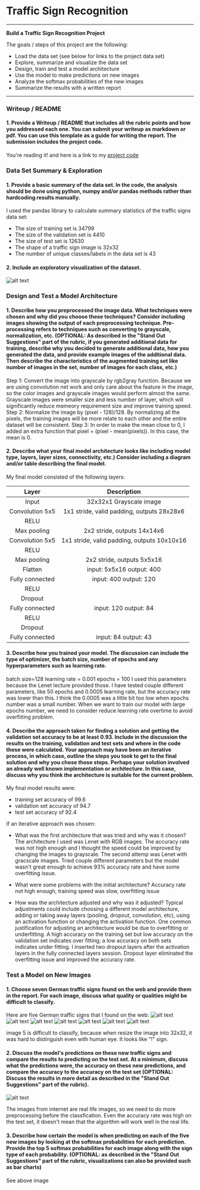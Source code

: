 # **Traffic Sign Recognition** 


---

**Build a Traffic Sign Recognition Project**

The goals / steps of this project are the following:
* Load the data set (see below for links to the project data set)
* Explore, summarize and visualize the data set
* Design, train and test a model architecture
* Use the model to make predictions on new images
* Analyze the softmax probabilities of the new images
* Summarize the results with a written report


[//]: # (Image References)

[image1]: ./internet_images/1.jpg
[image2]: ./internet_images/2.jpg
[image3]: ./internet_images/3.jpg
[image4]: ./internet_images/4.jpg
[image5]: ./internet_images/5.jpg
[image6]: ./internet_images/6.jpg
[image7]: ./internet_images/7.png
[image8]: ./internet_images/result.png
[image9]: ./internet_images/histogram.png

---
### Writeup / README

#### 1. Provide a Writeup / README that includes all the rubric points and how you addressed each one. You can submit your writeup as markdown or pdf. You can use this template as a guide for writing the report. The submission includes the project code.

You're reading it! and here is a link to my [project code](https://github.com/lyj19940105/Udacity-CarND-Traffic-Sign-Classifier/blob/master/Traffic_Sign_Classifier.ipynb)

### Data Set Summary & Exploration

#### 1. Provide a basic summary of the data set. In the code, the analysis should be done using python, numpy and/or pandas methods rather than hardcoding results manually.

I used the pandas library to calculate summary statistics of the traffic
signs data set:

* The size of training set is 34799
* The size of the validation set is 4410
* The size of test set is 12630
* The shape of a traffic sign image is 32x32
* The number of unique classes/labels in the data set is 43

#### 2. Include an exploratory visualization of the dataset.
![alt text][image9]

### Design and Test a Model Architecture

#### 1. Describe how you preprocessed the image data. What techniques were chosen and why did you choose these techniques? Consider including images showing the output of each preprocessing technique. Pre-processing refers to techniques such as converting to grayscale, normalization, etc. (OPTIONAL: As described in the "Stand Out Suggestions" part of the rubric, if you generated additional data for training, describe why you decided to generate additional data, how you generated the data, and provide example images of the additional data. Then describe the characteristics of the augmented training set like number of images in the set, number of images for each class, etc.)

Step 1: Convert the image into grayscale by rgb2gray function. Because we are using convolution net work and only care about the feature in the image, so the color images and grayscale images would perform almost the same. Grayscale images were smaller size and less number of layer, which will significantly reduce memeory requirement size and improve training speed.
Step 2: Normalize the image by (pixel - 128)/128. By normalizing all the pixels, the training images will be more relate to each other and the entire dataset will be consistent.
Step 3: In order to make the mean close to 0, I added an extra function that pixel = (pixel - mean(pixels)). In this case, the mean is 0.

#### 2. Describe what your final model architecture looks like including model type, layers, layer sizes, connectivity, etc.) Consider including a diagram and/or table describing the final model.

My final model consisted of the following layers:

| Layer         		|     Description	        					| 
|:---------------------:|:---------------------------------------------:| 
| Input         		| 32x32x1 Grayscale image   							| 
| Convolution 5x5     	| 1x1 stride, valid padding, outputs 28x28x6 	|
| RELU					|												|
| Max pooling	      	| 2x2 stride,  outputs 14x14x6 				|
| Convolution 5x5	    |  1x1 stride, valid padding, outputs 10x10x16     									|
| RELU					|												|
| Max pooling	      	| 2x2 stride,  outputs 5x5x16 				|
| Flatten	      	| input: 5x5x16 		output: 400		|
| Fully connected		| input: 400   output: 120        									|
| RELU					|												|
| Dropout					|												|
| Fully connected		| input: 120   output: 84        									|
| RELU					|												|
| Dropout					|												|
| Fully connected		| input: 84   output: 43        									|
 


#### 3. Describe how you trained your model. The discussion can include the type of optimizer, the batch size, number of epochs and any hyperparameters such as learning rate.

batch size=128
learning rate = 0.001
epochs = 100
I used this parameters because the Lenet lecture provided those. I have tested couple different parameters, like 50 epochs and 0.0005 learning rate, but the accuracy rate was lower than this. I think the 0.0005 was a little bit too low when epochs number was a small number. When we want to train our model with large epochs number, we need to consider reduce learning rate overtime to avoid overfiiting problem.
#### 4. Describe the approach taken for finding a solution and getting the validation set accuracy to be at least 0.93. Include in the discussion the results on the training, validation and test sets and where in the code these were calculated. Your approach may have been an iterative process, in which case, outline the steps you took to get to the final solution and why you chose those steps. Perhaps your solution involved an already well known implementation or architecture. In this case, discuss why you think the architecture is suitable for the current problem.

My final model results were:
* training set accuracy of 99.6
* validation set accuracy of 94.7
* test set accuracy of 92.4

If an iterative approach was chosen:
* What was the first architecture that was tried and why was it chosen?
The architecture I used was Lenet with RGB images. The accuracy rate was not high enough and I thought the speed could be improved by changing the images to grayscale.
The second attemp was Lenet with gracscale images. Tried couple different parameters but the model wasn't great enough to achieve 93% accuracy rate and have some overfitting issue.

* What were some problems with the initial architecture?
Accuracy rate not high enough, training speed was slow, overfitting issue

* How was the architecture adjusted and why was it adjusted? Typical adjustments could include choosing a different model architecture, adding or taking away layers (pooling, dropout, convolution, etc), using an activation function or changing the activation function. One common justification for adjusting an architecture would be due to overfitting or underfitting. A high accuracy on the training set but low accuracy on the validation set indicates over fitting; a low accuracy on both sets indicates under fitting.
I inserted two dropout layers after the activation layers in the fully connected layers session. Dropout layer eliminated the overfitting issue and improved the accuracy rate.

 

### Test a Model on New Images

#### 1. Choose seven German traffic signs found on the web and provide them in the report. For each image, discuss what quality or qualities might be difficult to classify.

Here are five German traffic signs that I found on the web:
![alt text][image1]
![alt text][image2]
![alt text][image3]
![alt text][image4]
![alt text][image5]
![alt text][image6]
![alt text][image7]

image 5 is difficult to classify, because when resize the image into 32x32, it was hard to distinguish even with human eye. It looks like "!" sign.


#### 2. Discuss the model's predictions on these new traffic signs and compare the results to predicting on the test set. At a minimum, discuss what the predictions were, the accuracy on these new predictions, and compare the accuracy to the accuracy on the test set (OPTIONAL: Discuss the results in more detail as described in the "Stand Out Suggestions" part of the rubric).

![alt text][image8]

The images from internet are real life images, so we need to do more preprocessing before the classfication. Even the accuracy rate was high on the test set, it doesn't mean that the algorithm will work well in the real life.

#### 3. Describe how certain the model is when predicting on each of the five new images by looking at the softmax probabilities for each prediction. Provide the top 5 softmax probabilities for each image along with the sign type of each probability. (OPTIONAL: as described in the "Stand Out Suggestions" part of the rubric, visualizations can also be provided such as bar charts)

See above image


